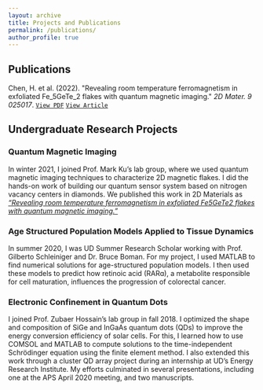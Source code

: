 ```yaml
---
layout: archive
title: Projects and Publications 
permalink: /publications/
author_profile: true
---
```

## Publications 
Chen, H. et al. (2022). &quot;Revealing room temperature ferromagnetism in exfoliated Fe_5GeTe_2 flakes with quantum magnetic imaging.&quot; <i>2D Mater. 9 025017</i>. [`View PDF`](http://mmayako.github.io/files/revealing-room-temp.pdf)     [`View Article`](https://iopscience.iop.org/article/10.1088/2053-1583/ac57a9)


## Undergraduate Research Projects
### Quantum Magnetic Imaging 
In winter 2021, I joined Prof. Mark Ku’s lab group, where we used quantum magnetic imaging techniques to characterize 2D magnetic flakes. I did the hands-on work of building our quantum sensor system based on nitrogen vacancy centers in diamonds. We published this work in 2D Materials as [_“Revealing room temperature ferromagnetism in exfoliated Fe5GeTe2 flakes with quantum magnetic imaging.”_](http://mmayako.github.io/files/revealing-room-temp.pdf) 

### Age Structured Population Models Applied to Tissue Dynamics
In summer 2020, I was UD Summer Research Scholar working with Prof. Gilberto Schleiniger and Dr. Bruce Boman. For my project, I used MATLAB to find numerical solutions for age-structured population models. I then used these models to predict how retinoic acid (RARɑ), a metabolite responsible for cell maturation, influences the progression of colorectal cancer.


### Electronic Confinement in Quantum Dots 
I joined Prof. Zubaer Hossain’s lab group in fall 2018. I optimized the shape and composition of SiGe and InGaAs quantum dots (QDs) to improve the energy conversion efficiency of solar cells. For this, I learned how to use COMSOL and MATLAB to compute solutions to the time-independent Schrödinger equation using the finite element method. I also extended this work through a cluster QD array project during an internship at UD’s Energy Research Institute. My efforts culminated in several presentations, including one at the APS April 2020 meeting, and two manuscripts.

